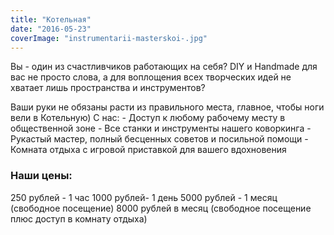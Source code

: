 ```yaml
---
title: "Котельная"
date: "2016-05-23"
coverImage: "instrumentarii-masterskoi-.jpg"
---
```


Вы - один из счастливчиков работающих на себя? DIY и Handmade для вас не просто слова, а для воплощения всех творческих идей не хватает лишь пространства и инструментов?

Ваши руки не обязаны расти из правильного места, главное, чтобы ноги вели в Котельную) С нас: - Доступ к любому рабочему месту в общественной зоне - Все станки и инструменты нашего коворкинга - Рукастый мастер, полный бесценных советов и посильной помощи - Комната отдыха с игровой приставкой для вашего вдохновения

### Наши цены:

250 рублей - 1 час 1000 рублей- 1 день 5000 рублей - 1 месяц (свободное посещение) 8000 рублей в месяц (свободное посещение плюс доступ в комнату отдыха)
